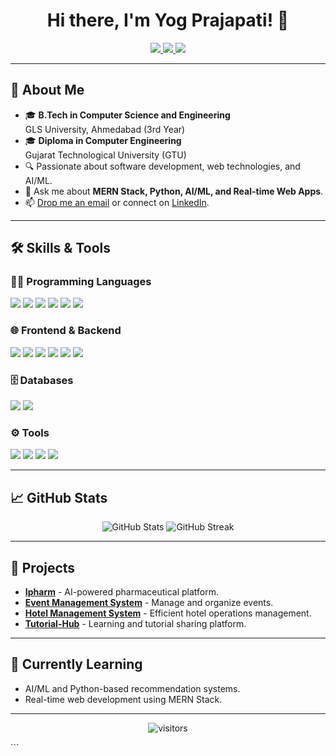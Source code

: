 <h1 align="center">Hi there, I'm Yog Prajapati! 👋</h1>
<p align="center">
  <a href="https://www.linkedin.com/in/yogprajapati">
    <img src="https://img.shields.io/badge/-LinkedIn-0077B5?style=flat-square&logo=Linkedin&logoColor=white" />
  </a>
  <a href="https://github.com/YogPrajapati">
    <img src="https://img.shields.io/badge/-GitHub-333?style=flat-square&logo=github&logoColor=white" />
  </a>
  <a href="mailto:yogprajapati08@gmail.com">
    <img src="https://img.shields.io/badge/Email-D14836?style=flat-square&logo=gmail&logoColor=white" />
  </a>
</p>

---

## 🚀 About Me
- 🎓 **B.Tech in Computer Science and Engineering**  
  GLS University, Ahmedabad (3rd Year)
- 🎓 **Diploma in Computer Engineering**  
  Gujarat Technological University (GTU)
- 🔍 Passionate about software development, web technologies, and AI/ML.
- 💬 Ask me about **MERN Stack, Python, AI/ML, and Real-time Web Apps**.
- 📫 [Drop me an email](mailto:yogprajapati08@gmail.com) or connect on [LinkedIn](https://www.linkedin.com/in/yogprajapati).

---

## 🛠️ Skills & Tools
### 👨‍💻 Programming Languages
<p>
  <img src="https://img.shields.io/badge/C%20-%2300599C.svg?style=flat-square&logo=c&logoColor=white" />
  <img src="https://img.shields.io/badge/C++%20-%2300599C.svg?style=flat-square&logo=c%2B%2B&logoColor=white" />
  <img src="https://img.shields.io/badge/Java-%23ED8B00.svg?style=flat-square&logo=openjdk&logoColor=white" />
  <img src="https://img.shields.io/badge/PHP-%23777BB4.svg?style=flat-square&logo=php&logoColor=white" />
  <img src="https://img.shields.io/badge/Python-%2314354C.svg?style=flat-square&logo=python&logoColor=white" />
  <img src="https://img.shields.io/badge/JavaScript-%23F7DF1E.svg?style=flat-square&logo=javascript&logoColor=black" />
</p>

### 🌐 Frontend & Backend
<p>
  <img src="https://img.shields.io/badge/HTML5-%23E34F26.svg?style=flat-square&logo=html5&logoColor=white" />
  <img src="https://img.shields.io/badge/CSS3-%231572B6.svg?style=flat-square&logo=css3&logoColor=white" />
  <img src="https://img.shields.io/badge/React-%2361DAFB.svg?style=flat-square&logo=react&logoColor=white" />
  <img src="https://img.shields.io/badge/Node.js-%2343853D.svg?style=flat-square&logo=node.js&logoColor=white" />
  <img src="https://img.shields.io/badge/Express.js-%23000000.svg?style=flat-square&logo=express&logoColor=white" />
  <img src="https://img.shields.io/badge/Django-%23092E20.svg?style=flat-square&logo=django&logoColor=white" />
</p>

### 🗄️ Databases
<p>
  <img src="https://img.shields.io/badge/MySQL-%2300f.svg?style=flat-square&logo=mysql&logoColor=white" />
  <img src="https://img.shields.io/badge/MongoDB-%2347A248.svg?style=flat-square&logo=mongodb&logoColor=white" />
</p>

### ⚙️ Tools
<p>
  <img src="https://img.shields.io/badge/VS%20Code-%23007ACC.svg?style=flat-square&logo=visual-studio-code&logoColor=white" />
  <img src="https://img.shields.io/badge/Replit-%23F26207.svg?style=flat-square&logo=replit&logoColor=white" />
  <img src="https://img.shields.io/badge/Git-%23F05032.svg?style=flat-square&logo=git&logoColor=white" />
  <img src="https://img.shields.io/badge/GitHub-%23121011.svg?style=flat-square&logo=github&logoColor=white" />
</p>

---

## 📈 GitHub Stats
<p align="center">
  <img src="https://github-readme-stats.vercel.app/api?username=YogPrajapati&show_icons=true&theme=radical" alt="GitHub Stats" />
  <img src="https://github-readme-streak-stats.herokuapp.com?user=YogPrajapati&theme=radical&date_format=M%20j%5B%2C%20Y%5D" alt="GitHub Streak" />
</p>

---

## 🚀 Projects
- **[Ipharm](link_to_your_project)** - AI-powered pharmaceutical platform.
- **[Event Management System](link_to_your_project)** - Manage and organize events.
- **[Hotel Management System](link_to_your_project)** - Efficient hotel operations management.
- **[Tutorial-Hub](link_to_your_project)** - Learning and tutorial sharing platform.

---

## 🌱 Currently Learning
- AI/ML and Python-based recommendation systems.
- Real-time web development using MERN Stack.

---

<p align="center">
  <img src="https://visitor-badge.laobi.icu/badge?page_id=yogprajapati" alt="visitors" />
</p>
```

